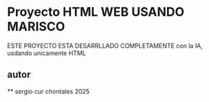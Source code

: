 # Proyecto HTML WEB USANDO MARISCO
ESTE PROYECTO ESTA DESARRLLADO COMPLETAMENTE con la IA, usdando unicamente HTML 

## autor
** sergio cur chontales 2025
